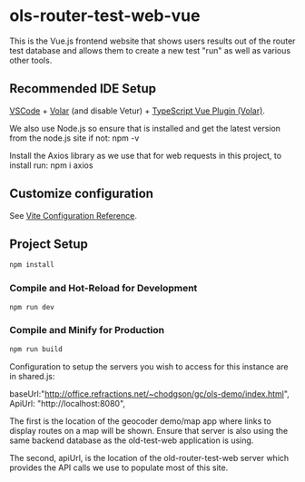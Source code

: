 # ols-router-test-web-vue

This is the Vue.js frontend website that shows users results out of the router test database and allows them to create a new test "run" as well as various other tools.

## Recommended IDE Setup
[VSCode](https://code.visualstudio.com/) + [Volar](https://marketplace.visualstudio.com/items?itemName=Vue.volar) (and disable Vetur) + [TypeScript Vue Plugin (Volar)](https://marketplace.visualstudio.com/items?itemName=Vue.vscode-typescript-vue-plugin).

We also use Node.js so ensure that is installed and get the latest version from the node.js site if not:
npm -v

Install the Axios library as we use that for web requests in this project, to install run:
npm i axios



## Customize configuration

See [Vite Configuration Reference](https://vitejs.dev/config/).

## Project Setup

```sh
npm install
```

### Compile and Hot-Reload for Development

```sh
npm run dev
```

### Compile and Minify for Production

```sh
npm run build
```

Configuration to setup the servers you wish to access for this instance are in shared.js:

baseUrl:"http://office.refractions.net/~chodgson/gc/ols-demo/index.html",
ApiUrl: "http://localhost:8080",


The first is the location of the geocoder demo/map app where links to display routes on a map will be shown. Ensure that server is also using the same backend database as the old-test-web application is using.

The second, apiUrl, is the location of the old-router-test-web server which provides the API calls we use to populate most of this site.